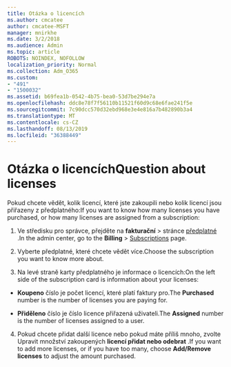 ```yaml
---
title: Otázka o licencích
ms.author: cmcatee
author: cmcatee-MSFT
manager: mnirkhe
ms.date: 3/2/2018
ms.audience: Admin
ms.topic: article
ROBOTS: NOINDEX, NOFOLLOW
localization_priority: Normal
ms.collection: Adm_O365
ms.custom:
- "491"
- "1500032"
ms.assetid: b69fea1b-0542-4b75-bea0-53d7be294e7a
ms.openlocfilehash: ddc8e78f7f56110b11521f60d9c68e6fae241f5e
ms.sourcegitcommit: 7c90dcc570d32ebd968e3e4e816a7b482890b3a4
ms.translationtype: MT
ms.contentlocale: cs-CZ
ms.lasthandoff: 08/13/2019
ms.locfileid: "36388449"
---
```

# <a name="question-about-licenses"></a><span data-ttu-id="0f691-102">Otázka o licencích</span><span class="sxs-lookup"><span data-stu-id="0f691-102">Question about licenses</span></span>

<span data-ttu-id="0f691-103">Pokud chcete vědět, kolik licencí, které jste zakoupili nebo kolik licencí jsou přiřazeny z předplatného:</span><span class="sxs-lookup"><span data-stu-id="0f691-103">If you want to know how many licenses you have purchased, or how many licenses are assigned from a subscription:</span></span>
  
1. <span data-ttu-id="0f691-104">Ve středisku pro správce, přejděte na **fakturační** \> stránce [předplatné](https://go.microsoft.com/fwlink/p/?linkid=842054) .</span><span class="sxs-lookup"><span data-stu-id="0f691-104">In the admin center, go to the **Billing** \> [Subscriptions](https://go.microsoft.com/fwlink/p/?linkid=842054) page.</span></span>

2. <span data-ttu-id="0f691-105">Vyberte předplatné, které chcete vědět více.</span><span class="sxs-lookup"><span data-stu-id="0f691-105">Choose the subscription you want to know more about.</span></span>

3. <span data-ttu-id="0f691-106">Na levé straně karty předplatného je informace o licencích:</span><span class="sxs-lookup"><span data-stu-id="0f691-106">On the left side of the subscription card is information about your licenses:</span></span>

  - <span data-ttu-id="0f691-107">**Koupeno** číslo je počet licencí, které platí faktury pro.</span><span class="sxs-lookup"><span data-stu-id="0f691-107">The **Purchased** number is the number of licenses you are paying for.</span></span>

  - <span data-ttu-id="0f691-108">**Přiděleno** číslo je číslo licence přiřazená uživateli.</span><span class="sxs-lookup"><span data-stu-id="0f691-108">The **Assigned** number is the number of licenses assigned to a user.</span></span>

4. <span data-ttu-id="0f691-109">Pokud chcete přidat další licence nebo pokud máte příliš mnoho, zvolte Upravit množství zakoupených **licencí přidat nebo odebrat** .</span><span class="sxs-lookup"><span data-stu-id="0f691-109">If you want to add more licenses, or if you have too many, choose **Add/Remove licenses** to adjust the amount purchased.</span></span>